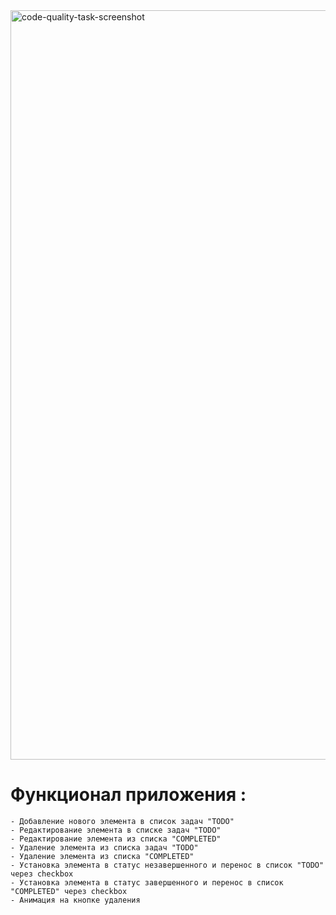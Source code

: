 <img width="1199" alt="code-quality-task-screenshot" src="https://user-images.githubusercontent.com/8201843/113413843-4080fb80-93c4-11eb-9f20-15e4b4c1e430.png">

# Функционал приложения :

    - Добавление нового элемента в список задач "TODO"
    - Редактирование элемента в списке задач "TODO"
    - Редактирование элемента из списка "COMPLETED"
    - Удаление элемента из списка задач "TODO"
    - Удаление элемента из списка "COMPLETED"
    - Установка элемента в статус незавершенного и перенос в список "TODO" через checkbox
    - Установка элемента в статус завершенного и перенос в список "COMPLETED" через checkbox
    - Анимация на кнопке удаления
